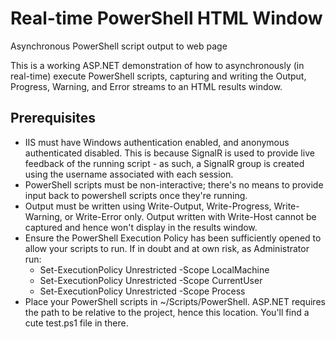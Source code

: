 # Real-time PowerShell HTML Window
Asynchronous PowerShell script output to web page

This is a working ASP.NET demonstration of how to asynchronously (in real-time) execute PowerShell scripts, capturing and writing the Output, Progress, Warning, and Error streams to an HTML results window.

## Prerequisites

* IIS must have Windows authentication enabled, and anonymous authenticated disabled. This is because SignalR is used to provide live feedback of the running script - as such, a SignalR group is created using the username associated with each session.
* PowerShell scripts must be non-interactive; there's no means to provide input back to powershell scripts once they're running.
* Output must be written using Write-Output, Write-Progress, Write-Warning, or Write-Error only. Output written with Write-Host cannot be captured and hence won't display in the results window.
* Ensure the PowerShell Execution Policy has been sufficiently opened to allow your scripts to run. If in doubt and at own risk, as Administrator run:
    - Set-ExecutionPolicy Unrestricted -Scope LocalMachine
    - Set-ExecutionPolicy Unrestricted -Scope CurrentUser
    - Set-ExecutionPolicy Unrestricted -Scope Process
* Place your PowerShell scripts in ~/Scripts/PowerShell. ASP.NET requires the path to be relative to the project, hence this location. You'll find a cute test.ps1 file in there.
